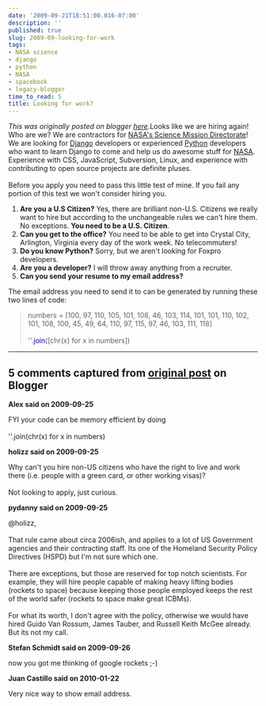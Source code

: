 ```yaml
---
date: '2009-09-21T18:51:00.016-07:00'
description: ''
published: true
slug: 2009-09-looking-for-work
tags:
- NASA science
- django
- python
- NASA
- spacebook
- legacy-blogger
time_to_read: 5
title: Looking for work?
---
```


*This was originally posted on blogger [here](https://pydanny.blogspot.com/2009/09/looking-for-work.html)*.Looks like we are hiring again! Who are we? We are contractors for <a href="http://nasascience.nasa.gov/">NASA's Science Mission Directorate</a>! We are looking for <a href="http://djangoproject.com/">Django</a> developers or experienced <a href="http://python.org/">Python</a> developers who want to learn Django to come and help us do awesome stuff for <a href="http://www.nasa.gov">NASA</a>. Experience with CSS, JavaScript, Subversion, Linux, and experience with contributing to open source projects are definite pluses.<br /><br />Before you apply you need to pass this little test of mine. If you fail any portion of this test we won't consider hiring you.<br /><ol><li><span style="font-weight: bold;">Are you a U.S Citizen?</span> Yes, there are brilliant non-U.S. Citizens we really want to hire but according to the unchangeable rules we can't hire them. No exceptions. <span style="font-weight: bold;">You need to be a U.S. Citizen</span>.</li><li><span style="font-weight: bold;">Can you get to the office?</span> You need to be able to get into Crystal City, Arlington, Virginia every day of the work week. No telecommuters!</li><li><span style="font-weight: bold;">Do you know Python?</span> Sorry, but we aren't looking for Foxpro developers.<br /></li><li><span style="font-weight: bold;">Are you a developer?</span> I will throw away anything from a recruiter.</li><li><span style="font-weight: bold;">Can you send your resume to my email address?</span> </li></ol>The email address you need to send it to can be generated by running these two lines of code:<br /><blockquote>numbers = [100, 97, 110, 105, 101, 108, 46, 103, 114, 101, 101, 110, 102, 101, 108, 100, 45, 49, 64, 110, 97, 115, 97, 46, 103, 111, 118]<br /><br />''.<span style="color: rgb(0, 0, 153);">join</span>([chr(x) for x in numbers])</blockquote>

---

## 5 comments captured from [original post](https://pydanny.blogspot.com/2009/09/looking-for-work.html) on Blogger

**Alex said on 2009-09-25**

FYI your code can be memory efficient by doing<br /><br />''.join(chr(x) for x in numbers)

**holizz said on 2009-09-25**

Why can't you hire non-US citizens who have the right to live and work there (i.e. people with a green card, or other working visas)?<br /><br />Not looking to apply, just curious.

**pydanny said on 2009-09-25**

@holizz,<br /><br />That rule came about circa 2006ish, and applies to a lot of US Government agencies and their contracting staff. Its one of the Homeland Security Policy Directives (HSPD) but I'm not sure which one.<br /><br />There are exceptions, but those are reserved for top notch scientists. For example, they will hire people capable of making heavy lifting bodies (rockets to space) because keeping those people employed keeps the rest of the world safer (rockets to space make great ICBMs).<br /><br />For what its worth, I don't agree with the policy, otherwise we would have hired Guido Van Rossum, James Tauber, and Russell Keith McGee already. But its not my call.

**Stefan Schmidt said on 2009-09-26**

now you got me thinking of google rockets ;-)

**Juan Castillo said on 2010-01-22**

Very nice way to show email address.


